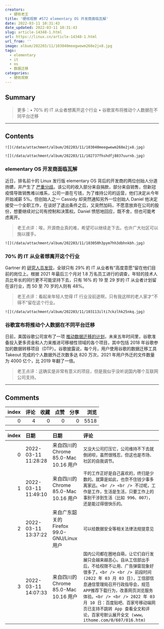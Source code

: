 ```yaml
---
creators:
  - 硬核老王
title: '硬核观察 #572 elementary OS 开发商面临瓦解'
date: 2022-03-11 10:31:43
date_updated: 2022-03-11 10:31:43
slug: article-14348-1.html
url: https://linux.cn/article-14348-1.html
url_from: ''
image: album/202203/11/103040meegwewm268e2jx8.jpg
tags:
  - elementary
  - it
  - os
  - 数据迁移
categories:
  - 硬核观察
---
```


## Summary

> 更多：• 70% 的 IT 从业者想离开这个行业 • 谷歌宣布将推动个人数据在不同平台迁移

***

<!-- more -->

## Contents

`![](/data/attachment/album/202203/11/103040meegwewm268e2jx8.jpg)`

`![](/data/attachment/album/202203/11/102737fhshdfj8837uurnb.jpg)`

### elementary OS 开发商面临瓦解

近日，排名前十的 Linux 发行版 elementary OS 背后的开发商的两位创始人分道扬镳，并产生了 [严重分歧](https://lunduke.substack.com/p/elementary-os-is-imploding?s=r)。该公司的收入部分来自捐款，部分来自销售，但新冠疫情导致销售难以维系，公司一直在亏钱，为了维持公司的运营，他们决定从今年开始减薪 5%。但创始人之一 Cassidy 却突然通知另外一位创始人 Daniel 他决定接受一个全职工作，在谈好了退出条件之后，又突然加码，不愿意放弃在公司的股份，想要继续对公司有控制和决策权。Daniel 愤怒地回应，既不舍，但也可能考虑离开。

> 
> 老王点评：唉，开源商业真的难，希望可以继续走下去。也许广大社区可以施以援手。
> 
> 
> 

`![](/data/attachment/album/202203/11/103050h3pym7hh3dbhnkbh.jpg)`

### 70% 的 IT 从业者想离开这个行业

Gartner 的 [研究人员发现](https://www.theregister.com/2022/03/09/gartner_only_29pc_of_it/)，全球只有 29% 的 IT 从业者有“高度意愿”留在他们目前的岗位上。根据 2021 年最后三个月对 1.8 万名员工进行的调查，年轻的技术人员比年长的同行更不可能坚持下去，只有 16% 的 19 至 29 岁的 IT 从业者计划留在该行业，而 50 至 70 岁的人则有 48%。

> 
> 老王点评：看起来年轻人觉得 IT 行业没前途啊，只有我这样的老人家才“不得不”留在这个行业。
> 
> 
> 

`![](/data/attachment/album/202203/11/103113ilti7ckzlhk25nkq.jpg)`

### 谷歌宣布将推动个人数据在不同平台迁移

日前，美国谷歌公司宣布了一项 [推动数据迁移的计划](https://9to5google.com/2022/03/09/google-data-transfer-project/)，未来五年时间里，谷歌准备投入更多资金和人力来推进可移植性领域的各个项目，其中包括 2018 年谷歌参加的数据转移项目（DTP）。谷歌披露说，每个月，用户使用谷歌的数据迁移工具 Takeout 完成的个人数据外迁次数多达 820 万次，2021 年用户外迁的文件数量为 4000 亿个，比 2019 年翻了一倍。

> 
> 老王点评：这确实是非常有意义的项目，但是我似乎没听说国内哪个互联网公司支持。
> 
> 
>

***

## Comments


|   index |   评论 |   收藏 |   点赞 |   分享 |   浏览 |
|--------:|-------:|-------:|-------:|-------:|-------:|
|       0 |      4 |      0 |      0 |      0 |   5518 |

|   index | 日期                | 日期                                       | 评论                                                                                                                                                                                                                                                                                                                                                                                        |
|--------:|:--------------------|:-------------------------------------------|:--------------------------------------------------------------------------------------------------------------------------------------------------------------------------------------------------------------------------------------------------------------------------------------------------------------------------------------------------------------------------------------------|
|       0 | 2022-03-11 11:28:28 | 来自四川的 Chrome 85.0-Mac 10.16 用户      | `又没大公司打压它，公司维持不下去就倒闭呗，虽然很残忍，但这也是市场、社区的自我调节。`                                                                                                                                                                                                                                                                                                      |
|       1 | 2022-03-11 11:49:10 | 来自四川的 Chrome 85.0-Mac 10.16 用户      | `干的工作正好是自己喜欢的，终归是少数的。就算是如此，也奈不住钱少事多离家远。<br /> <br /> 不过呢，工作是工作，生活是生活，只要工作上的事别干涉到生活（比如 996、007），还是能过得很快乐的。`                                                                                                                                                                                               |
|       2 | 2022-03-11 13:37:22 | 来自广东韶关的 Firefox 99.0-GNU/Linux 用户 | `可以给数据安全等相关法律法规提意见`                                                                                                                                                                                                                                                                                                                                                        |
|       3 | 2022-03-11 14:07:33 | 来自四川的 Chrome 85.0-Mac 10.16 用户      | `国内公司都在圈地自萌，让它们自行发展只会越来越恶心。自从工信部出手后，不给权限不让用、广告弹窗现象好很多了。<br /> <br /> 前段时间 (2022 年 03 月 03 日)，工信部信息通信管理局召开行政指导会，规范APP推荐下载行为，改善网页浏览服务体验。<br /> <br /> 2022 年 03 月 10 日：百度贴吧、百家号移动端网页已支持不跳转 App 查看全文和评论，百家号默认展开全文 (www。ithome.com/0/607/016.htm)` |
